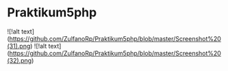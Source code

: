 # Praktikum5php
![!alt text] (https://github.com/ZulfanoRp/Praktikum5php/blob/master/Screenshot%20(31).png)
![!alt text] (https://github.com/ZulfanoRp/Praktikum5php/blob/master/Screenshot%20(32).png)

